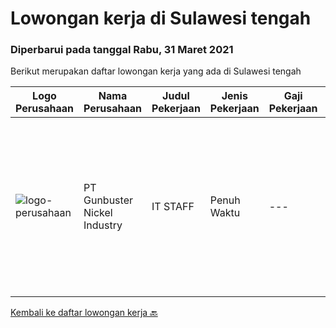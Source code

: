 
  # Lowongan kerja di Sulawesi tengah

  ### Diperbarui pada tanggal Rabu, 31 Maret 2021

  Berikut merupakan daftar lowongan kerja yang ada di Sulawesi tengah

  |Logo Perusahaan | Nama Perusahaan | Judul Pekerjaan | Jenis Pekerjaan | Gaji Pekerjaan | Lokasi | Deskripsi | Tanggal diunggah | Pranala |
  | -------------- | --------------- | --------------- | --------- | --------- | -------------- | ------- | ----------- | ----------- |
  |![logo-perusahaan](https://image-service-cdn.seek.com.au/399a787b49eb009fd534a6713d71292a1ef19fe1/ee4dce1061f3f616224767ad58cb2fc751b8d2dc)|PT Gunbuster Nickel Industry|IT STAFF|Penuh Waktu|---|Sulawesi Tengah|Kualifikasi: D3 Teknologi Informatika, Sistem Informatika / sejenis Minimal 1 Tahun di bidang yang sama Usia minimal 23-30 Tahun Memiliki Kemampuan...|Selasa, 30 Maret 2021|https://www.jobstreet.co.id/id/job/it-staff-3494599?token=0~429ec38b-b8d1-4845-b8c3-c214ed41ecd8&sectionRank=1&jobId=jobstreet-id-job-3494599|


  [Kembali ke daftar lowongan kerja 🔙](../README.md#daftar-lowongan-kerja)
  